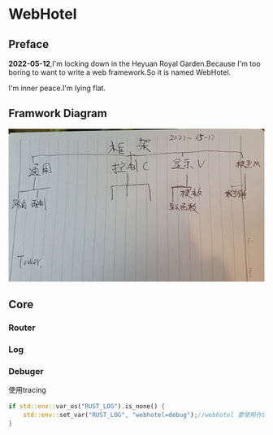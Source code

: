 # WebHotel
## Preface
**2022-05-12**,I'm locking down in the Heyuan Royal Garden.Because I'm too boring to want to write a web  framework.So it is named WebHotel.

I'm inner peace.I'm lying flat.

## Framwork Diagram
![frameworf](./resource/framwork.jpg)

## Core
### Router
### Log
### Debuger
使用tracing
```rust
if std::env::var_os("RUST_LOG").is_none() {
    std::env::set_var("RUST_LOG", "webhotel=debug");//webhotel 要使用你的项目名称
}
```